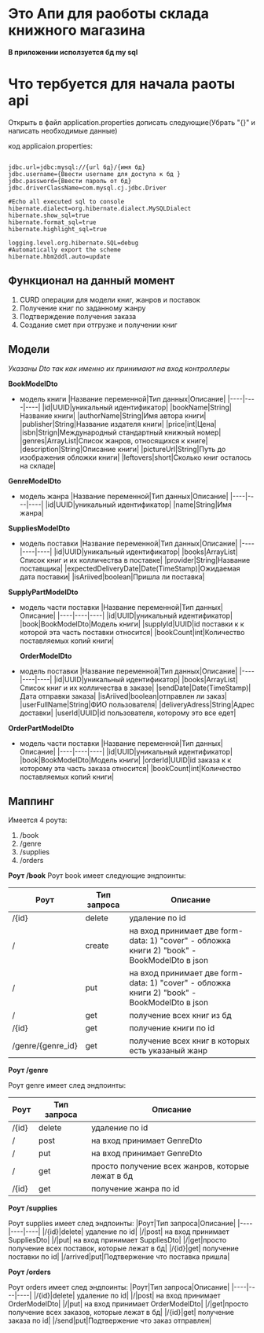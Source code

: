 # Это Апи для раоботы склада книжного магазина

**В приложении исползуется бд my sql** 

# Что тербуется для начала раоты api
  Открыть в файл application.properties дописать следующие(Убрать "{}" и написать необходимые данные)

  код applicaion.properties:
  
  ```
  
  jdbc.url=jdbc:mysql://{url бд}/{имя бд}
  jdbc.username={Ввести username для доступа к бд }
  jdbc.password={Ввести пароль от бд}
  jdbc.driverClassName=com.mysql.cj.jdbc.Driver 
  
  #Echo all executed sql to console
  hibernate.dialect=org.hibernate.dialect.MySQLDialect
  hibernate.show_sql=true 
  hibernate.format_sql=true
  hibernate.highlight_sql=true
  
  logging.level.org.hibernate.SQL=debug 
  #Automatically export the scheme
  hibernate.hbm2ddl.auto=update
  
  ```
  
## Функционал на данный момент
  1) CURD операции для модели книг, жанров и поставок
  2) Получение книг по заданному жанру
  3) Подтверждение получения заказа
  4) Создание смет при отгрузке и получении книг

  

## Модели
  *Указаны Dto так как именно их принимают на вход контроллеры*

  **BookModelDto**
  - модель книги
    |Название переменной|Тип данных|Описание|
    |----|----|----|
    |id|UUID|уникальный идентификатор|
    |bookName|String|Название книги|
    |authorName|String|Имя автора книги|
    |publisher|String|Название издателя книги|
    |price|int|Цена|
    |isbn|Strign|Международный стандартный книжный номер|
    |genres|ArrayList<GenreModelDto>|Список жанров, относящихся к книге|
    |description|String|Описание книги|
    |pictureUrl|String|Путь до изображения обложки книги|
    |leftovers|short|Сколько книг осталось на складе|

  **GenreModelDto**
  - модель жанра
    |Название переменной|Тип данных|Описание|
    |----|----|----|
    |id|UUID|уникальный идентификатор|
    |name|String|Имя жанра|

  **SuppliesModelDto**
  - модель поставки
    |Название переменной|Тип данных|Описание|
    |----|----|----|
    |id|UUID|уникальный идентификатор|
    |books|ArrayList<SupplyPartModelDto>|Список книг и их колличества в поставке|
    |provider|String|Название поставщика|
    |expectedDeliveryDate|Date(TimeStamp)|Ожидаемая дата поставки|
    |isAriived|boolean|Пришла ли поставка|

  **SupplyPartModelDto**
  - модель части поставки
    |Название переменной|Тип данных|Описание|
    |----|----|----|
    |id|UUID|уникальный идентификатор|
    |book|BookModelDto|Модель книги|
    |supplyId|UUID|id поставки к к которой эта часть поставки относится|
    |bookCount|int|Количество поставляемых копий книги|

     **OrderModelDto**
  - модель поставки
    |Название переменной|Тип данных|Описание|
    |----|----|----|
    |id|UUID|уникальный идентификатор|
    |books|ArrayList<OrderPartModelDto>|Список книг и их колличества в заказе|
    |sendDate|Date(TimeStamp)|Дата отправки заказа|
    |isAriived|boolean|отправлен ли заказ|
    |userFullName|String|ФИО пользователя|
    |deliveryAdress|String|Адрес доставки|
    |userId|UUID|id пользователя, которому это все едет|

  **OrderPartModelDto**
  - модель части поставки
    |Название переменной|Тип данных|Описание|
    |----|----|----|
    |id|UUID|уникальный идентификатор|
    |book|BookModelDto|Модель книги|
    |orderId|UUID|id заказа к к которому эта часть заказа относится|
    |bookCount|int|Количество поставляемых копий книги|

## Маппинг
  Имеется 4 роута:
  1) /book 
  2) /genre
  3) /supplies
  4) /orders
  
  **Роут /book**
  Роут book имеет следующие эндпоинты:

  |Роут|Тип запроса|Описание|
  |----|----|----|
  |/{id} |delete| удаление по id|
  |/ |create| на вход принимает две form-data: 1) "cover" - обложка книги 2) "book" - BookModelDto в json|
  |/ |put| на вход принимает две form-data: 1) "cover" - обложка книги 2) "book" - BookModelDto в json|
  |/ |get| получение всех книг из бд|
  |/{id} |get| получение книги по id|
  |/genre/{genre_id} |get|получение всех книг в которых есть указаный жанр|

  **Роут /genre**

  Роут genre имеет след эндпоинты:
    
  |Роут|Тип запроса|Описание|
  |----|----|----|
  |/{id}|delete| удаление по id|
  |/|post|на вход принимает GenreDto|
  |/|put|на вход принимает GenreDto|
  |/|get|просто получение всех жанров, которые лежат в бд|
  |/{id}|get|получение жанра по id|

  **Роут /supplies**

  Роут supplies имеет след эндпоинты:
  |Роут|Тип запроса|Описание|
  |----|----|----| 
  |/{id}|delete| удаление по id|
  |/|post| на вход принимает SuppliesDto|
  |/|put| на вход принимает SuppliesDto|
  |/|get|просто получение всех поставок, которые лежат в бд|
  |/{id}|get| получение поставки по id|
  |/arrived|put|Подтвержение что поставка пришла|
  
  **Роут /orders**

  Роут orders имеет след эндпоинты:
  |Роут|Тип запроса|Описание|
  |----|----|----| 
  |/{id}|delete| удаление по id|
  |/|post| на вход принимает OrderModelDto|
  |/|put| на вход принимает OrderModelDto|
  |/|get|просто получение всех заказов, которые лежат в бд|
  |/{id}|get| получение заказа по id|
  |/send|put|Подтвержение что заказ отправлен|
